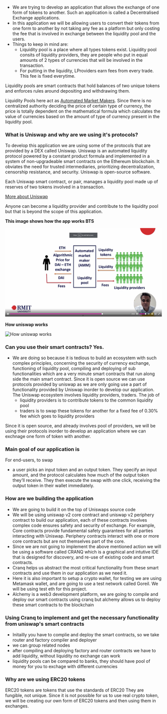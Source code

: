 
- We are trying to develop an application that allows the exchange of one form of tokens to another. Such an application is called a Decentralised Exchange applications.
- In this application we will be allowing users to convert their tokens from one form to another by not taking any fee as a platform but only costing the fee that is involved in exchange between the liquidity pool and the users.
- Things to keep in mind are:
    - Liquidity pool is a place where all types tokens exist. Liquidity pool consits of liquidity providers, they are people who put in equal amounts of 2 types of currencies that will be involved in the transaction. 
    - For putting in the liquidity, LProviders earn fees from every trade. This fee is fixed everytime. 

Liquidity pools are smart contracts that hold balances of two unique tokens and enforces rules around depositing and withdrawing them.

Liquidity Pools here act as [Automated Market Makers](./AMM.md). Since there is no centralized authority deciding the price of certain type of currency, the price is totally dependent on the mathematical formula which calculates the value of currencies based on the amount of type of currency present in the liquidity pool.

### What is Uniswap and why are we using it's protocols?

To develop this application we are using some of the protocols that are provided by a DEX called Uniswap. Uniswap is an automated liquidity protocol powered by a constant product formula and implemented in a system of non-upgradeable smart contracts on the Ethereum blockchain. It obviates the need for trusted intermediaries, prioritizing decentralization, censorship resistance, and security. Uniswap is open-source software.

Each Uniswap smart contract, or pair, manages a liquidity pool made up of reserves of two tokens involved in a transaction.

[More about Uniswap](./Uniswap.md)

Anyone can become a liquidity provider and contribute to the liquidity pool but that is beyond the scope of this application.

**This image shows how the app works BTS**

![This image shows how the app works BTS](./images/Working.png)

**How uniswap works**

![How uniswap works](https://docs.uniswap.org/assets/images/anatomy-82d82239e5417e36ca9da17d14961434.jpg)

### Can you use their smart contracts? Yes.
- We are doing so because it is tedious to build an ecosystem with such complex principles, concerning the security of currency exchange, functioning of liquidity pool, compiling and deploying of sub functionalities which are a very minute smart contracts that run along side the main smart contract. Since it is open source we can use protocols provided by uniswap as we are only going use a part of functionality provided by Uniswap inorder to develop our application.
The Uniswap ecosystem involves liquidity providers, traders. The job of
    - liquidity providers is to contribute tokens to the common liquidity pool
    - traders is to swap these tokens for another for a fixed fee of 0.30% fee which goes to liquidity providers

Since it is open source, and already involves pool of providers, we will be using their protocols inorder to develop an application where we can exchnage one form of token with another.

### Main goal of our application is
For end-users, to swap 
- a user picks an input token and an output token. They specify an input amount, and the protocol calculates how much of the output token they’ll receive. They then execute the swap with one click, receiving the output token in their wallet immediately.

### How are we building the application

- We are going to build it on the top of Uniswaps source code
- We will be using uniswap v2 core contract and uniswap v2 periphery contract to build our application, each of these contracts involves complex code ensures safety and security of exchange. For example,  Core contracts provide fundamental safety guarantees for all parties interacting with Uniswap. Periphery contracts interact with one or more core contracts but are not themselves part of the core.
- Since we are not going to implement the above mentioned action we will be using a software called CRANQ which is a  graphical and intutive IDE that is designed for discovery, and re-use of existing code and smart contracts.
- Cranq helps us abstract the most critical functionality from these smart contracts and use them in our application as we need it.
- Here it is also important to setup a crypto wallet, for testing we are using Metamask wallet, and are going to use a test network called Goreil. We will be using test eth for this project.
- Alchemy is a web3 development platform, we are going to compile and deploy our smart contracts using cranq but alchemy allows us to deploy these smart contracts to the blockchain

### Using Cranq to implement and get the necessary functionality from uniswap's smart contracts
- Initailly you have to complie and deploy the smart contracts, so we take router and factory compiler and deployer
- we can group related nodes
- after compiling and deploying factory and router contracts we have to add liquidity, without liquidity no exchange can work
- liquidity pools can be compared to banks, they should have pool of money for you to exchage with different currencies

### Why are we using ERC20 tokens
ERC20 tokens are tokens that use the standards of ERC20
They are fungible, not unique.
Since it is not possible for us to use real crypto token, we will be creating our own form of ERC20 tokens and then using them in exchanges.